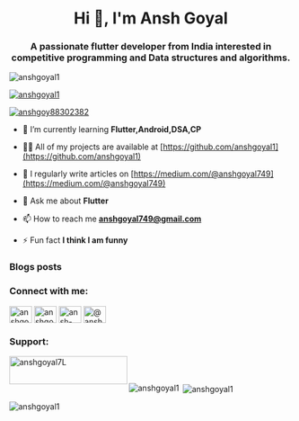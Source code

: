 <h1 align="center">Hi 👋, I'm Ansh Goyal</h1>
<h3 align="center">A passionate flutter developer from India interested in competitive programming and Data structures and algorithms.</h3>

<p align="left"> <img src="https://komarev.com/ghpvc/?username=anshgoyal1&label=Profile%20views&color=0e75b6&style=flat" alt="anshgoyal1" /> </p>

<p align="left"> <a href="https://github.com/ryo-ma/github-profile-trophy"><img src="https://github-profile-trophy.vercel.app/?username=anshgoyal1" alt="anshgoyal1" /></a> </p>

<p align="left"> <a href="https://twitter.com/anshgoy88302382" target="blank"><img src="https://img.shields.io/twitter/follow/anshgoy88302382?logo=twitter&style=for-the-badge" alt="anshgoy88302382" /></a> </p>

- 🌱 I’m currently learning **Flutter,Android,DSA,CP**

- 👨‍💻 All of my projects are available at [https://github.com/anshgoyal1](https://github.com/anshgoyal1)

- 📝 I regularly write articles on [https://medium.com/@anshgoyal749](https://medium.com/@anshgoyal749)

- 💬 Ask me about **Flutter**

- 📫 How to reach me **anshgoyal749@gmail.com**

- ⚡ Fun fact **I think I am funny**

### Blogs posts
<!-- BLOG-POST-LIST:START -->
<!-- BLOG-POST-LIST:END -->

<h3 align="left">Connect with me:</h3>
<p align="left">
<a href="https://dev.to/anshgoyal1" target="blank"><img align="center" src="https://raw.githubusercontent.com/rahuldkjain/github-profile-readme-generator/master/src/images/icons/Social/devto.svg" alt="anshgoyal1" height="30" width="40" /></a>
<a href="https://twitter.com/anshgoy88302382" target="blank"><img align="center" src="https://raw.githubusercontent.com/rahuldkjain/github-profile-readme-generator/master/src/images/icons/Social/twitter.svg" alt="anshgoy88302382" height="30" width="40" /></a>
<a href="https://linkedin.com/in/ansh-goyal-03936a191" target="blank"><img align="center" src="https://raw.githubusercontent.com/rahuldkjain/github-profile-readme-generator/master/src/images/icons/Social/linked-in-alt.svg" alt="ansh-goyal-03936a191" height="30" width="40" /></a>
<a href="https://medium.com/@anshgoyal749" target="blank"><img align="center" src="https://raw.githubusercontent.com/rahuldkjain/github-profile-readme-generator/master/src/images/icons/Social/medium.svg" alt="@anshgoyal749" height="30" width="40" /></a>
</p>

<h3 align="left">Support:</h3>
<p><a href="https://www.buymeacoffee.com/anshgoyal7L"> <img align="left" src="https://cdn.buymeacoffee.com/buttons/v2/default-yellow.png" height="50" width="210" alt="anshgoyal7L" /></a></p><br><br>

<p><img align="left" src="https://github-readme-stats.vercel.app/api/top-langs?username=anshgoyal1&show_icons=true&locale=en&layout=compact" alt="anshgoyal1" /></p>

<p>&nbsp;<img align="center" src="https://github-readme-stats.vercel.app/api?username=anshgoyal1&show_icons=true&locale=en" alt="anshgoyal1" /></p>

<p><img align="center" src="https://github-readme-streak-stats.herokuapp.com/?user=anshgoyal1&" alt="anshgoyal1" /></p>
